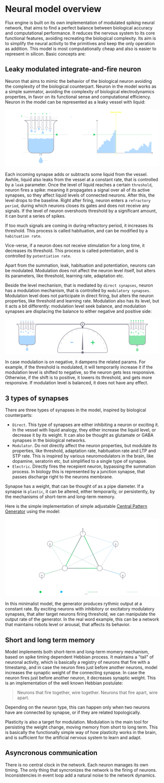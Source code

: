 # Neural model overview

Flux engine is built on its own implementation of modulated spiking neural network, that aims to find a perfect balance between biological accuracy and computational performance. It reduces the nervous system to its core functional features, avoiding recreating the biological complexity. Its aim is to simplify the neural activity to the primitives and keep the only operation as addition. This model is most computationally cheap and also is easier to represent in silicon. Basic concepts are:

## Leaky modulated integrate-and-fire neuron

Neuron that aims to mimic the behavior of the biological neuron avoiding the complexity of the biological counterpart. Neuron in the model works as a simple summator, avoiding the complexity of biological electrodynamics properties, in favor on its functional sense and computational efficiency. Neuron in the model can be represented as a leaky vessel with liquid:

![Neuron model](../_media/neuron_model.svg)

Each incoming synapse adds or subtracts some liquid from the vessel. Awhile, liquid also leaks from the vessel at a constant rate, that is controlled by a `leak` parameter. Once the level of liquid reaches a certain `threshold`, neuron fires a spike: meaning it propagates a signal over all of its active synapses, so they affect liquid levels of connected neurons. After this, the level drops to the baseline. Right after firing, neuron enters a `refractory period`, during which neurons closes its gates and does not receive any signals.
If the level of neuron overshoots threshold by a significant amount, it can burst a series of spikes.

If too much signals are coming in during refractory period, it increases its threshold. This process is called habituation, and can be modified by a `habituation rate`.

Vice-verse, if a neuron does not receive stimulation for a long time, it decreases its threshold. This process is called potentiation, and is controlled by `potentiation rate`.

Apart from the summation, leak, habituation and potentiation, neurons can be modulated. Modulation does not affect the neuron level itself, but alters its parameters, like threshold, learning rate, adaptation etc.

Beside the level mechanism, that is mediated by `direct synapses`, neuron has a modulation mechanism, that is controlled by `modulatory synapses`. Modulation level does not participate in direct firing, but alters the neuron properties, like threshold and learning rate.
Modulation also has its level, but it acts a bit differently: modulation level seek balance, and modulation synapses are displacing the balance to either negative and positive side:

![Modulation model](../_media/modulation_model.svg)

In case modulation is on negative, it dampens the related params. For example, if the threshold is modulated, it will temporarily increase it if the modulation level is shifted to negative, so the neuron gets less responsive. Otherwise, if the shift is to positive, it lowers its threshold, and gets more responsive. If modulation level is balanced, it does not have any effect.

## 3 types of synapses

There are three types of synapses in the model, inspired by biological counterparts:
* `Direct`. This type of synapses are either inhibiting a neuron or exciting it. In the vessel with liquid analogy, they either increase the liquid level, or decrease it by its weight. It can also be thought as glutamate or GABA synapses in the biological networks.
* `Modulator`. Do not directly affect the neuron properties, but modulate its properties, like threshold, adaptation rate, habituation rate and LTP and STP rate. This is inspired by various neuromodulators in the brain, like dopamine, seratorin etc, but simplified to a single type of synapse.
* `Electric`. Directly fires the recepient neuron, bypassing the summation process. In biology this is represented by a junction synapse, that passes discharge right to the neurons membrane.

Synapse has a weight, that can be thought of as a pipe diameter. If a synapse is `plastic`, it can be altered, either temporarily, or persistently, by the mechanisms of short-term and long-term memory.

Here is the simple implementation of simple adjustable [Central Pattern Generator](https://en.wikipedia.org/wiki/Central_pattern_generator) using the model:

![Generator model](../_media/generator_model.svg)

In this minimalist model, the generator produces rythmic output at a constant rate. By exciting neurons with inhibitory or excitatory modulatory synapses, that alter target neurons firing threshold, we can manipulate the output rate of the generator. In the real word example, this can be a network that maintains robots level or arousal, that affects its behavior.

## Short and long term memory

Model implements both short-term and long-term momery mechanism, based on spike timing dependent Hebbian process. It maintains a "tail" of neuronal activity, which is basically a registry of neurons that fire with a timestamp, and in case the neuron fires just before another neurons, model increases the synaptic weight of the connecting synapse. In case the neuron fires just before another neuron, it decreases synaptic weight. This is an implementation of the well known Hebbian postulate: 
> Neurons that fire together, wire together. Neurons that fire apart, wire apart. 

Depending on the neuron type, this can happen only when two neurons have are connected by synapse, or if they are related topologically.

Plasticity is also a target for modulation. Modulation is the main tool for persisting the weight change, moving memory from short to long term. This is basically the functionally simple way of how plasticity works in the brain, and is sufficient for the artificial nervous system to learn and adapt.

## Asyncronous communication 

There is no central clock in the network. Each neuron manages its own timing. The only thing that syncronizes the network is the firing of neurons. Inconsistencies in event loop add a natural noise to the network dynamics.

